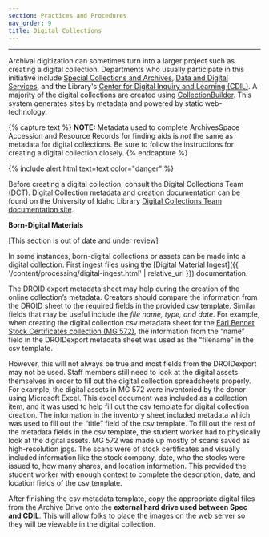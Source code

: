 ```yaml
---
section: Practices and Procedures
nav_order: 9
title: Digital Collections
---
```

---

Archival digitization can sometimes turn into a larger project such as creating a digital collection. Departments who usually participate in this initiative include [Special Collections and Archives](https://www.lib.uidaho.edu/special-collections/), [Data and Digital Services](https://www.lib.uidaho.edu/services/dds.html), and the Library's [Center for Digital Inquiry and Learning (CDIL)](https://cdil.lib.uidaho.edu/). A majority of the digital collections are created using [CollectionBuilder](https://collectionbuilder.github.io/). This system generates sites by metadata and powered by static web-technology. 

{% capture text %}
**NOTE:** Metadata used to complete ArchivesSpace Accession and Resource Records for finding aids is *not* the same as metadata for digital collections. Be sure to follow the instructions for creating a digital collection closely.
{% endcapture %}

{% include alert.html text=text color="danger" %}

Before creating a digital collection, consult the Digital Collections Team (DCT). Digital Collection metadata and creation documentation can be found on the University of Idaho Library [Digital Collections Team documentation site](https://uidaholib.github.io/digital-collections-docs/content/dc-team.html).

**Born-Digital Materials**

[This section is out of date and under review]

In some instances, born-digital collections or assets can be made into a digital collection. First ingest files using the [Digital Material Ingest]({{ '/content/processing/digital-ingest.html' | relative_url }}) documentation.

The DROID export metadata sheet may help during the creation of the online collection’s metadata. Creators should compare the information from the DROID sheet to the required fields in the provided csv template. Similar fields that may be useful include the *file name, type, and date*. For example, when creating the digital collection csv metadata sheet for the [Earl Bennet Stock Certificates collection (MG 572)](https://archiveswest.orbiscascade.org/ark:80444/xv839959), the information from the “name” field in the DROIDexport metadata sheet was used as the “filename” in the csv template.

However, this will not always be true and most fields from the DROIDexport may not be used. Staff members still need to look at the digital assets themselves in order to fill out the digital collection spreadsheets properly. For example, the digital assets in MG 572 were inventoried by the donor using Microsoft Excel. This excel document was included as a collection item, and it was used to help fill out the csv template for digital collection creation. The information in the inventory sheet included metadata which was used to fill out the “title” field of the csv template. To fill out the rest of the metadata fields in the csv template, the student worker had to physically look at the digital assets. MG 572 was made up mostly of scans saved as high-resolution jpgs. The scans were of stock certificates and visually included information like the stock company, date, who the stocks were issued to, how many shares, and location information. This provided the student worker with enough context to complete the description, date, and location fields of the csv template. 

After finishing the csv metadata template, copy the appropriate digital files from the Archive Drive onto the **external hard drive used between Spec and CDIL**. This will allow folks to place the images on the web server so they will be viewable in the digital collection. 